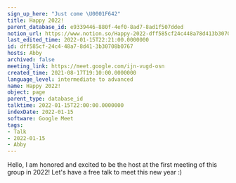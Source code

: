 ```yaml
---
sign_up_here: "Just come \U0001F642"
title: Happy 2022!
parent_database_id: e9339446-880f-4ef0-8ad7-8ad1f507dded
notion_url: https://www.notion.so/Happy-2022-dff585cf24c448a78d413b30708b0767
last_edited_time: 2022-01-15T22:21:00.0000000
id: dff585cf-24c4-48a7-8d41-3b30708b0767
hosts: Abby
archived: false
meeting_link: https://meet.google.com/ijn-vugd-osn
created_time: 2021-08-17T19:10:00.0000000
language_level: intermediate to advanced
name: Happy 2022!
object: page
parent_type: database_id
talktime: 2022-01-15T22:00:00.0000000
indexDate: 2022-01-15
software: Google Meet
tags:
- Talk
- 2022-01-15
- Abby
---
```


Hello, I am honored and excited to be the host at the first meeting of this group in 2022! Let's have a free talk to meet this new year :)





